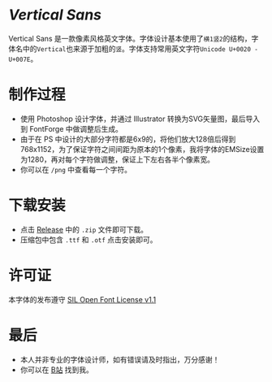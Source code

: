 # *Vertical Sans*

Vertical Sans 是一款像素风格英文字体。字体设计基本使用了`横1竖2`的结构，字体名中的`Vertical`也来源于加粗的`竖`。字体支持常用英文字符`Unicode U+0020 - U+007E`。

# 制作过程
- 使用 Photoshop 设计字体，并通过 Illustrator 转换为SVG矢量图，最后导入到 FontForge 中做调整后生成。
- 由于在 PS 中设计的大部分字符都是6x9的，将他们放大128倍后得到768x1152，为了保证字符之间间距为原本的1个像素，我将字体的EMSize设置为1280，再对每个字符做调整，保证上下左右各半个像素宽。
- 你可以在 `/png` 中查看每一个字符。

# 下载安装
- 点击 [Release](https://github.com/aloteri-archive/vertical-sans/releases) 中的 `.zip` 文件即可下载。
- 压缩包中包含 `.ttf` 和 `.otf` 点击安装即可。

# 许可证
本字体的发布遵守 [SIL Open Font License v1.1](https://openfontlicense.org)

# 最后
- 本人并非专业的字体设计师，如有错误请及时指出，万分感谢！
- 你可以在 [B站](https://space.bilibili.com/426356416) 找到我。

